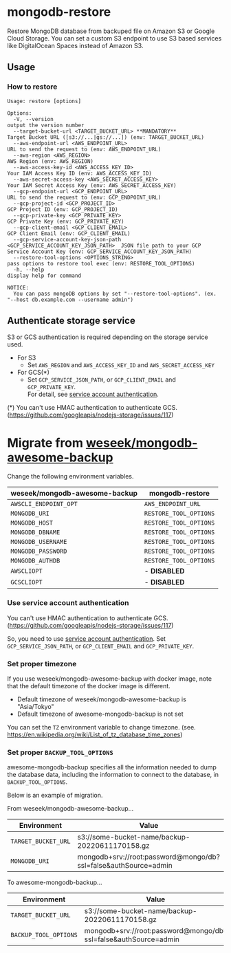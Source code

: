 # mongodb-restore

Restore MongoDB database from backuped file on Amazon S3 or Google Cloud Storage. You can set a custom S3 endpoint to use S3 based services like DigitalOcean Spaces instead of Amazon S3.

## Usage

### How to restore

```
Usage: restore [options]

Options:
  -V, --version                                                            output the version number
  --target-bucket-url <TARGET_BUCKET_URL> **MANDATORY**                    Target Bucket URL ([s3://...|gs://...]) (env: TARGET_BUCKET_URL)
  --aws-endpoint-url <AWS_ENDPOINT_URL>                                    URL to send the request to (env: AWS_ENDPOINT_URL)
  --aws-region <AWS_REGION>                                                AWS Region (env: AWS_REGION)
  --aws-access-key-id <AWS_ACCESS_KEY_ID>                                  Your IAM Access Key ID (env: AWS_ACCESS_KEY_ID)
  --aws-secret-access-key <AWS_SECRET_ACCESS_KEY>                          Your IAM Secret Access Key (env: AWS_SECRET_ACCESS_KEY)
  --gcp-endpoint-url <GCP_ENDPOINT_URL>                                    URL to send the request to (env: GCP_ENDPOINT_URL)
  --gcp-project-id <GCP_PROJECT_ID>                                        GCP Project ID (env: GCP_PROJECT_ID)
  --gcp-private-key <GCP_PRIVATE_KEY>                                      GCP Private Key (env: GCP_PRIVATE_KEY)
  --gcp-client-email <GCP_CLIENT_EMAIL>                                    GCP Client Email (env: GCP_CLIENT_EMAIL)
  --gcp-service-account-key-json-path <GCP_SERVICE_ACCOUNT_KEY_JSON_PATH>  JSON file path to your GCP Service Account Key (env: GCP_SERVICE_ACCOUNT_KEY_JSON_PATH)
  --restore-tool-options <OPTIONS_STRING>                                  pass options to restore tool exec (env: RESTORE_TOOL_OPTIONS)
  -h, --help                                                               display help for command

NOTICE:
  You can pass mongoDB options by set "--restore-tool-options". (ex. "--host db.example.com --username admin")
```

## Authenticate storage service

S3 or GCS authentication is required depending on the storage service used.

- For S3
  - Set `AWS_REGION` and `AWS_ACCESS_KEY_ID` and `AWS_SECRET_ACCESS_KEY`
- For GCS(*)
  - Set `GCP_SERVICE_JSON_PATH`, or `GCP_CLIENT_EMAIL` and `GCP_PRIVATE_KEY`.  
    For detail, see [service account authentication](https://cloud.google.com/docs/authentication/production).

(*) You can't use HMAC authentication to authenticate GCS. (https://github.com/googleapis/nodejs-storage/issues/117)

# Migrate from [weseek/mongodb-awesome-backup](https://github.com/weseek/mongodb-awesome-backup)

Change the following environment variables.

| weseek/mongodb-awesome-backup | mongodb-restore |
| ----------------------------- | -------------- |
| `AWSCLI_ENDPOINT_OPT` | `AWS_ENDPOINT_URL` |
| `MONGODB_URI` | `RESTORE_TOOL_OPTIONS` |
| `MONGODB_HOST` | `RESTORE_TOOL_OPTIONS` |
| `MONGODB_DBNAME` | `RESTORE_TOOL_OPTIONS` |
| `MONGODB_USERNAME` | `RESTORE_TOOL_OPTIONS` |
| `MONGODB_PASSWORD` | `RESTORE_TOOL_OPTIONS` |
| `MONGODB_AUTHDB` | `RESTORE_TOOL_OPTIONS` |
| `AWSCLIOPT` | - **DISABLED** |
| `GCSCLIOPT` | - **DISABLED** |

### Use service account authentication

You can't use HMAC authentication to authenticate GCS. (https://github.com/googleapis/nodejs-storage/issues/117)

So, you need to use [service account authentication](https://cloud.google.com/docs/authentication/production).
Set `GCP_SERVICE_JSON_PATH`, or `GCP_CLIENT_EMAIL` and `GCP_PRIVATE_KEY`.

### Set proper timezone

If you use weseek/mongodb-awesome-backup with docker image, note that the default timezone of the docker image is different.

- Default timezone of weseek/mongodb-awesome-backup is "Asia/Tokyo"
- Default timezone of awesome-mongodb-backup is not set

You can set the `TZ` environment variable to change timezone. (see. https://en.wikipedia.org/wiki/List_of_tz_database_time_zones)

### Set proper `BACKUP_TOOL_OPTIONS`

awesome-mongodb-backup specifies all the information needed to dump the database data,
including the information to connect to the database, in `BACKUP_TOOL_OPTIONS`.

Below is an example of migration.

From weseek/mongodb-awesome-backup...

| Environment | Value |
| ----------------------------- | --- |
| `TARGET_BUCKET_URL` | s3://some-bucket-name/backup-20220611170158.gz |
| `MONGODB_URI` | mongodb+srv://root:password@mongo/db?ssl=false&authSource=admin |

To awesome-mongodb-backup...

| Environment | Value |
| ----------------------------- | --- |
| `TARGET_BUCKET_URL` | s3://some-bucket-name/backup-20220611170158.gz |
| `BACKUP_TOOL_OPTIONS` | mongodb+srv://root:password@mongo/db?ssl=false&authSource=admin |
